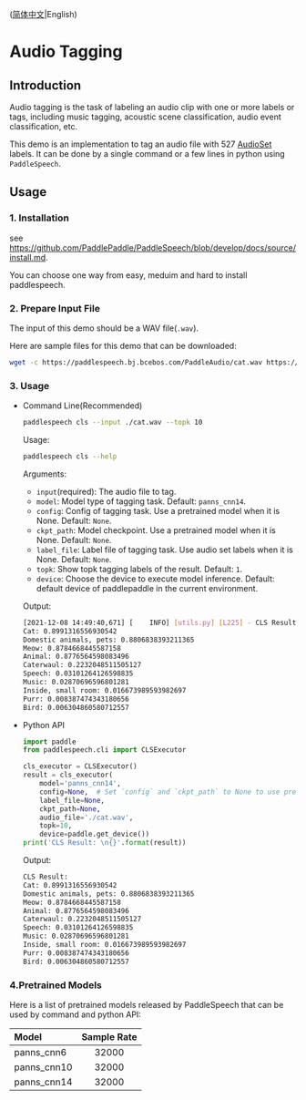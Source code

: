 ([简体中文](./README_cn.md)|English)

# Audio Tagging

## Introduction
Audio tagging is the task of labeling an audio clip with one or more labels or tags, including music tagging, acoustic scene classification, audio event classification, etc.

This demo is an implementation to tag an audio file with 527 [AudioSet](https://research.google.com/audioset/) labels. It can be done by a single command or a few lines in python using `PaddleSpeech`. 

## Usage
### 1. Installation
see https://github.com/PaddlePaddle/PaddleSpeech/blob/develop/docs/source/install.md. 

You can choose one way from easy, meduim and hard to install paddlespeech.

### 2. Prepare Input File
The input of this demo should be a WAV file(`.wav`).

Here are sample files for this demo that can be downloaded:
```bash
wget -c https://paddlespeech.bj.bcebos.com/PaddleAudio/cat.wav https://paddlespeech.bj.bcebos.com/PaddleAudio/dog.wav
```

### 3. Usage
- Command Line(Recommended)
  ```bash
  paddlespeech cls --input ./cat.wav --topk 10
  ```
  Usage:
  ```bash
  paddlespeech cls --help
  ```
  Arguments:
  - `input`(required): The audio file to tag.
  - `model`: Model type of tagging task. Default: `panns_cnn14`.
  - `config`: Config of tagging task. Use a pretrained model when it is None. Default: `None`.
  - `ckpt_path`: Model checkpoint. Use a pretrained model when it is None. Default: `None`.
  - `label_file`: Label file of tagging task. Use audio set labels when it is None. Default: `None`.
  - `topk`: Show topk tagging labels of the result. Default: `1`.
  - `device`: Choose the device to execute model inference. Default: default device of paddlepaddle in the current environment.

  Output:
  ```bash
  [2021-12-08 14:49:40,671] [    INFO] [utils.py] [L225] - CLS Result:
  Cat: 0.8991316556930542
  Domestic animals, pets: 0.8806838393211365
  Meow: 0.8784668445587158
  Animal: 0.8776564598083496
  Caterwaul: 0.2232048511505127
  Speech: 0.03101264126598835
  Music: 0.02870696596801281
  Inside, small room: 0.016673989593982697
  Purr: 0.008387474343180656
  Bird: 0.006304860580712557
  ```

- Python API
  ```python
  import paddle
  from paddlespeech.cli import CLSExecutor

  cls_executor = CLSExecutor()
  result = cls_executor(
      model='panns_cnn14',
      config=None,  # Set `config` and `ckpt_path` to None to use pretrained model.
      label_file=None,
      ckpt_path=None,
      audio_file='./cat.wav',
      topk=10,
      device=paddle.get_device())
  print('CLS Result: \n{}'.format(result))
  ```
  Output:
  ```bash
  CLS Result:
  Cat: 0.8991316556930542
  Domestic animals, pets: 0.8806838393211365
  Meow: 0.8784668445587158
  Animal: 0.8776564598083496
  Caterwaul: 0.2232048511505127
  Speech: 0.03101264126598835
  Music: 0.02870696596801281
  Inside, small room: 0.016673989593982697
  Purr: 0.008387474343180656
  Bird: 0.006304860580712557
  ```

### 4.Pretrained Models

Here is a list of pretrained models released by PaddleSpeech that can be used by command and python API:

| Model | Sample Rate
| :--- | :---: 
| panns_cnn6| 32000
| panns_cnn10| 32000
| panns_cnn14| 32000
